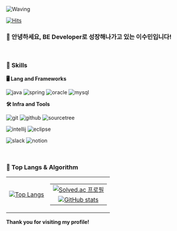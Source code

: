 <!-- Header -->

![Waving](https://capsule-render.vercel.app/api?type=waving&height=200&text=To%20be%20a%20BE%20Developer.&fontAlign=40&fontSize=50&fontAlignY=40&color=gradient)

[![Hits](https://hits.seeyoufarm.com/api/count/incr/badge.svg?url=https%3A%2F%2Fgithub.com%2Faki2632%2Fhit-counter&count_bg=%2399CCFF&title_bg=%23000000&icon=bilibili.svg&icon_color=%23E7E7E7&title=hits&edge_flat=true)](https://hits.seeyoufarm.com)

### 🙇 안녕하세요, BE Developer로 성장해나가고 있는 이수민입니다!
<br/>
<!-- Body -->

### 🦾 Skills
**🖥️ Lang and Frameworks**
<!-- Oracle의 요청으로 Java 로고가 Simple Icons에서 삭제되었기에 대신 OpenJDK의 로고를 사용 -->
![java](https://img.shields.io/badge/java-FF7900.svg?&style=for-the-badge&logo=openjdk&logoColor=white)
![spring](https://img.shields.io/badge/spring-6DB33F.svg?&style=for-the-badge&logo=spring&logoColor=white)
![oracle](https://img.shields.io/badge/oracle-F80000.svg?&style=for-the-badge&logo=oracle&logoColor=white)
![mysql](https://img.shields.io/badge/mysql-4479A1.svg?&style=for-the-badge&logo=mysql&logoColor=white)

**🛠️ Infra and Tools**

![git](https://img.shields.io/badge/git-F05032.svg?&style=for-the-badge&logo=git&logoColor=white)
![github](https://img.shields.io/badge/github-800080.svg?&style=for-the-badge&logo=github&logoColor=white)
![sourcetree](https://img.shields.io/badge/sourcetree-0052CC.svg?&style=for-the-badge&logo=sourcetree&logoColor=white)

![intellij](https://img.shields.io/badge/intellij-000000.svg?&style=for-the-badge&logo=intellijidea&logoColor=white)
![eclipse](https://img.shields.io/badge/eclipse-2C2255.svg?&style=for-the-badge&logo=eclipseide&logoColor=white)

![slack](https://img.shields.io/badge/slack-4A154B.svg?&style=for-the-badge&logo=slack&logoColor=white)
![notion](https://img.shields.io/badge/notion-000000.svg?&style=for-the-badge&logo=notion&logoColor=black)

<br/>

### 🚌 Top Langs & Algorithm
<table style="border: none;">
  <tr>
    <td style="border: none;" align="center">
      <a href="https://github.com/aki2632/github-readme-stats">
        <img src="https://github-readme-stats.vercel.app/api/top-langs/?username=aki2632&layout=pie" alt="Top Langs" />
      </a>
    </td>
    <td style="border: none;" align="center">
      <table style="border: none;">
        <tr>
          <td style="border: none;" align="center">
            <a href="https://solved.ac/aki2632">
              <img src="http://mazassumnida.wtf/api/v2/generate_badge?boj=aki2632" alt="Solved.ac 프로필" />
            </a>
          </td>
        </tr>
        <tr>
          <td style="border: none;" align="center">
            <a href="https://github-readme-stats.vercel.app/api?username=aki2632&show_icons=true&theme=radical">
              <img src="https://github-readme-stats.vercel.app/api?username=aki2632&show_icons=true&theme=radical" alt="GitHub stats" />
            </a>
          </td>
        </tr>
      </table>
    </td>
  </tr>
</table>

**Thank you for visiting my profile!**
